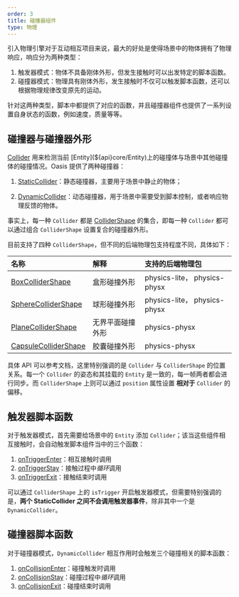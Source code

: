 ```yaml
---
order: 3
title: 碰撞器组件 
type: 物理
---
```


引入物理引擎对于互动相互项目来说，最大的好处是使得场景中的物体拥有了物理响应，响应分为两种类型：

1. 触发器模式：物体不具备刚体外形，但发生接触时可以出发特定的脚本函数。
2. 碰撞器模式：物理具有刚体外形，发生接触时不仅可以触发脚本函数，还可以根据物理规律改变原先的运动。

针对这两种类型，脚本中都提供了对应的函数，并且碰撞器组件也提供了一系列设置自身状态的函数，例如速度，质量等等。

## 碰撞器与碰撞器外形

[Collider](${api}core/Collider) 用来检测当前 [Entity](${api}core/Entity)上的碰撞体与场景中其他碰撞体的碰撞情况。Oasis 提供了两种碰撞器：

1. [StaticCollider](${api}core/StaticCollider)：静态碰撞器，主要用于场景中静止的物体；

<playground src="physx-collision-detection.ts"></playground>

2. [DynamicCollider](${api}core/DynamicCollider)：动态碰撞器，用于场景中需要受到脚本控制，或者响应物理反馈的物体。

<playground src="physx-compound.ts"></playground>

事实上，每一种 `Collider` 都是 [ColliderShape](${api}core/ColliderShape) 的集合，即每一种 `Collider` 都可以通过组合 `ColliderShape` 设置复合的碰撞器外形。

目前支持了四种 `ColliderShape`，但不同的后端物理包支持程度不同，具体如下：

| 名称 | 解释       | 支持的后端物理包                    |
| :--- |:---------|:----------------------------|
| [BoxColliderShape](${api}core/BoxColliderShape) | 盒形碰撞外形   | physics-lite， physics-physx |
| [SphereColliderShape](${api}core/SphereColliderShape) | 球形碰撞外形   | physics-lite， physics-physx |
| [PlaneColliderShape](${api}core/PlaneColliderShape) | 无界平面碰撞外形 | physics-physx               |
| [CapsuleColliderShape](${api}core/CapsuleColliderShape) | 胶囊碰撞外形   | physics-physx               |

具体 API 可以参考文档，这里特别强调的是 `Collider` 与 `ColliderShape` 的位置关系。每一个 `Collider` 的姿态和其挂载的 `Entity` 是一致的，每一帧两者都会进行同步。而 `ColliderShape`
上则可以通过 `position` 属性设置 **相对于** `Collider` 的偏移。

## 触发器脚本函数

对于触发器模式，首先需要给场景中的 `Entity` 添加 `Collider`；该当这些组件相互接触时，会自动触发脚本组件当中的三个函数：

1. [onTriggerEnter](${docs}script-cn#ontriggerenter)：相互接触时调用
2. [onTriggerStay](${docs}script-cn#ontriggerstay)：接触过程中*循环*调用
3. [onTriggerExit](${docs}script-cn#ontriggerexit)：接触结束时调用

可以通过 `ColliderShape` 上的 `isTrigger` 开启触发器模式，但需要特别强调的是，**两个 StaticCollider 之间不会调用触发器事件**，除非其中一个是 `DynamicCollider`。

## 碰撞器脚本函数

对于碰撞器模式，`DynamicCollider` 相互作用时会触发三个碰撞相关的脚本函数：
1. [onCollisionEnter](${docs}script-cn#oncollisionenter)：碰撞触发时调用
2. [onCollisionStay](${docs}script-cn#oncollisionstay)：碰撞过程中*循环*调用
3. [onCollisionExit](${docs}script-cn#oncollisionexit)：碰撞结束时调用
